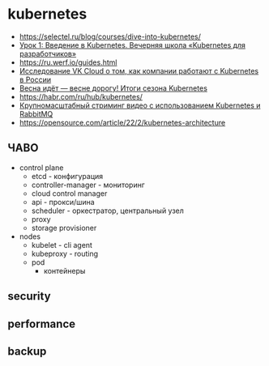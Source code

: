# kubernetes

 * https://selectel.ru/blog/courses/dive-into-kubernetes/
 * [Урок 1: Введение в Kubernetes. Вечерняя школа «Kubernetes для разработчиков»](https://www.youtube.com/watch?v=Mw_rEH2pElw)
 * https://ru.werf.io/guides.html
 * [Исследование VK Cloud о том, как компании работают с Kubernetes в России](https://cloud.vk.com/promopage/state-of-kubernetes/)
 * [Весна идёт — весне дорогу! Итоги сезона Kubernetes](https://habr.com/ru/article/720322/)
 * https://habr.com/ru/hub/kubernetes/
 * [Крупномасштабный стриминг видео с использованием Kubernetes и RabbitMQ](https://habr.com/ru/companies/timeweb/articles/785050/)
 * https://opensource.com/article/22/2/kubernetes-architecture

## ЧАВО

 * control plane
	* etcd - конфигурация
	* controller-manager - мониторинг
	* cloud control manager
	* api - прокси/шина
	* scheduler - оркестратор, центральный узел
	* proxy
	* storage provisioner
 * nodes
	* kubelet - cli agent
	* kubeproxy - routing
	* pod
		* контейнеры

## security


## performance


## backup


